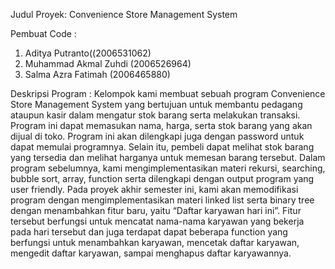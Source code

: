 Judul Proyek: Convenience Store Management System

Pembuat Code :
1. Aditya Putranto((2006531062)
2. Muhammad Akmal Zuhdi (2006526964)
3. Salma Azra Fatimah (2006465880)

Deskripsi Program :
Kelompok kami membuat sebuah program Convenience Store Management System yang bertujuan untuk membantu pedagang ataupun kasir dalam mengatur stok barang serta melakukan transaksi. Program ini dapat memasukan nama, harga, serta stok barang yang akan dijual di toko. Program ini akan dilengkapi juga dengan password untuk dapat memulai programnya. Selain itu, pembeli dapat melihat stok barang yang tersedia dan melihat harganya untuk memesan barang tersebut. Dalam program sebelumnya, kami mengimplementasikan materi rekursi, searching, bubble sort, array, function serta dilengkapi dengan output program yang user friendly. Pada proyek akhir semester ini, kami akan memodifikasi program dengan mengimplementasikan materi linked list serta binary tree dengan menambahkan fitur baru, yaitu “Daftar karyawan hari ini”. Fitur tersebut berfungsi untuk mencatat nama-nama karyawan yang bekerja pada hari tersebut dan juga terdapat dapat beberapa function yang berfungsi untuk menambahkan karyawan, mencetak daftar karyawan, mengedit daftar karyawan, sampai menghapus daftar karyawannya.
